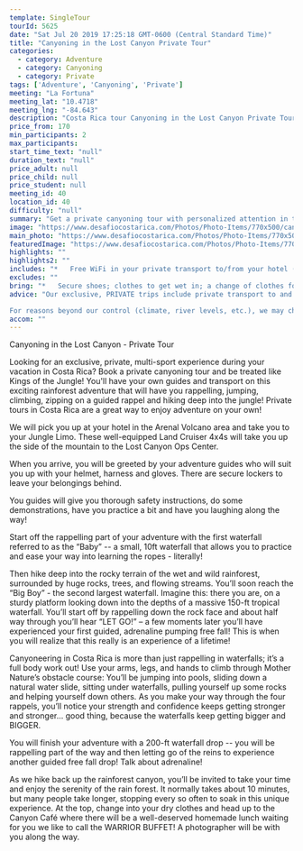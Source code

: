 ```yaml
---
template: SingleTour
tourId: 5625
date: "Sat Jul 20 2019 17:25:18 GMT-0600 (Central Standard Time)"
title: "Canyoning in the Lost Canyon Private Tour"
categories: 
  - category: Adventure
  - category: Canyoning
  - category: Private
tags: ['Adventure', 'Canyoning', 'Private']
meeting: "La Fortuna"
meeting_lat: "10.4718"
meeting_lng: "-84.643"
description: "Costa Rica tour Canyoning in the Lost Canyon Private Tour, id 5625"
price_from: 170
min_participants: 2
max_participants: 
start_time_text: "null"
duration_text: "null"
price_adult: null
price_child: null
price_student: null
meeting_id: 40
location_id: 40
difficulty: "null"
summary: "Get a private canyoning tour with personalized attention in the magical Lost Canyon near the Arenal Volcano. We set you up with top of the line gear like NRS helmet, Sit Work harness and prepare you for the adventure of a lifetime! Canyoning is a brand-new sport that’s becoming very popular all over the world, especially in Costa Rica. The rugged, mountainous terrain near the Arenal Volcano is the perfect place for first-timers and experienced canyon explorers! See the ..."
image: "https://www.desafiocostarica.com/Photos/Photo-Items/770x500/canyoneering---lost-canyon-adventures---private-1.jpg"
main_photo: "https://www.desafiocostarica.com/Photos/Photo-Items/770x500/canyoneering---lost-canyon-adventures---private-1.jpg"
featuredImage: "https://www.desafiocostarica.com/Photos/Photo-Items/770x500/canyoneering---lost-canyon-adventures---private-1.jpg"
highlights: ""
highlights2: ""
includes: "*   Free WiFi in your private transport to/from your hotel (zone 1); fun and professional guides who love what they do; delicious home-cooked meal; towel; photographer; lots of adventure"
excludes: ""
bring: "*   Secure shoes; clothes to get wet in; a change of clothes for after the tour; extra money to buy a t-shirt or photos of your tour; appetite for adventure"
advice: "Our exclusive, PRIVATE trips include private transport to and from your hotel, you get our most-experienced, top bilingual guides to accompany you, personalized choice of food options, no sense of rushing along - you can take your time, plus you get your photos included. Please let us know if you have any dietary restrictions like gluten-free, vegetarian or kosher, etc. and we will try to accommodate you to the best of our abilities.

For reasons beyond our control (climate, river levels, etc.), we may change to a more-suitable tour with an equal or similar adventure-appeal or offer other tour options so you don't miss out on a fun day in Costa Rica. We reserve the right to cancel a trip due to unfavorable conditions & will only run a tour according to our policies. Full refund is given if (on rare occasion) no tour is run. This adventure involves some inherent risk and physical exertion, so you must be in good physical condition!While the recommended weight limit for our canyoneering (rappelling) tour and most zip line tours is 220 lbs (100 kilos) it’s more about waist size than weight as the ropes (canyoneering) and cables (zip lines) are rated for well over 220 lbs but the maximum waist size for the harnesses used for these tours is 42 inches. So if you are a little over 220 lbs but your waist is less than 42 inches you can still do these tours."
accom: ""
---
```

Canyoning in the Lost Canyon - Private Tour

Looking for an exclusive, private, multi-sport experience during your vacation in Costa Rica? Book a private canyoning tour and be treated like Kings of the Jungle! You'll have your own guides and transport on this exciting rainforest adventure that will have you rappelling, jumping, climbing, zipping on a guided rappel and hiking deep into the jungle! Private tours in Costa Rica are a great way to enjoy adventure on your own!

We will pick you up at your hotel in the Arenal Volcano area and take you to your Jungle Limo. These well-equipped Land Cruiser 4x4s will take you up the side of the mountain to the Lost Canyon Ops Center.

When you arrive, you will be greeted by your adventure guides who will suit you up with your helmet, harness and gloves. There are secure lockers to leave your belongings behind.

You guides will give you thorough safety instructions, do some demonstrations, have you practice a bit and have you laughing along the way!

Start off the rappelling part of your adventure with the first waterfall referred to as the “Baby” -- a small, 10ft waterfall that allows you to practice and ease your way into learning the ropes - literally!

Then hike deep into the rocky terrain of the wet and wild rainforest, surrounded by huge rocks, trees, and flowing streams. You’ll soon reach the “Big Boy” - the second largest waterfall. Imagine this: there you are, on a sturdy platform looking down into the depths of a massive 150-ft tropical waterfall. You’ll start off by rappelling down the rock face and about half way through you’ll hear “LET GO!” – a few moments later you’ll have experienced your first guided, adrenaline pumping free fall! This is when you will realize that this really is an experience of a lifetime!

Canyoneering in Costa Rica is more than just rappelling in waterfalls; it’s a full body work out! Use your arms, legs, and hands to climb through Mother Nature’s obstacle course: You’ll be jumping into pools, sliding down a natural water slide, sitting under waterfalls, pulling yourself up some rocks and helping yourself down others. As you make your way through the four rappels, you’ll notice your strength and confidence keeps getting stronger and stronger… good thing, because the waterfalls keep getting bigger and BIGGER.

You will finish your adventure with a 200-ft waterfall drop -- you will be rappelling part of the way and then letting go of the reins to experience another guided free fall drop! Talk about adrenaline!

As we hike back up the rainforest canyon, you’ll be invited to take your time and enjoy the serenity of the rain forest. It normally takes about 10 minutes, but many people take longer, stopping every so often to soak in this unique experience. At the top, change into your dry clothes and head up to the Canyon Café where there will be a well-deserved homemade lunch waiting for you we like to call the WARRIOR BUFFET! A photographer will be with you along the way.